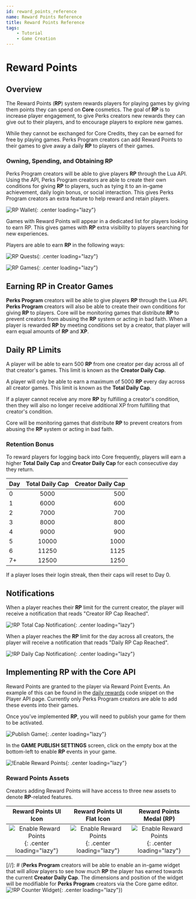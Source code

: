```yaml
---
id: reward_points_reference
name: Reward Points Reference
title: Reward Points Reference
tags:
    - Tutorial
    - Game Creation
---
```


# Reward Points

## Overview

The Reward Points (**RP**) system rewards players for playing games by giving them points they can spend on **Core** cosmetics. The goal of **RP** is to increase player engagement, to give Perks creators new rewards they can give out to their players, and to encourage players to explore new games.

While they cannot be exchanged for Core Credits, they can be earned for free by playing games. Perks Program creators can add Reward Points to their games to give away a daily **RP** to players of their games.

### Owning, Spending, and Obtaining RP

Perks Program creators will be able to give players **RP** through the Lua API. Using the API, Perks Program creators are able to create their own conditions for giving **RP** to players, such as tying it to an in-game achievement, daily login bonus, or social interaction. This gives Perks Program creators an extra feature to help reward and retain players.

![RP Wallet](../img/RewardPointsReference/RP_Wallet.png){: .center loading="lazy"}

Games with Reward Points will appear in a dedicated list for players looking to earn RP. This gives games with **RP** extra visibility to players searching for new experiences.

Players are able to earn **RP** in the following ways:

![RP Quests](../img/RewardPointsReference/EarnRPTabQuests.png){: .center loading="lazy"}

![RP Games](../img/RewardPointsReference/EarnRPTab.png){: .center loading="lazy"}

## Earning RP in Creator Games

**Perks Program** creators will be able to give players **RP** through the Lua API. **Perks Program** creators will also be able to create their own conditions for giving **RP** to players. Core will be monitoring games that distribute **RP** to prevent creators from abusing the **RP** system or acting in bad faith. When a player is rewarded **RP** by meeting conditions set by a creator, that player will earn equal amounts of **RP** and **XP**.

## Daily RP Limits

A player will be able to earn 500 **RP** from one creator per day across all of that creator's games. This limit is known as the **Creator Daily Cap**.

A player will only be able to earn a maximum of 5000 **RP** every day across all creator games. This limit is known as the **Total Daily Cap**.

If a player cannot receive any more **RP** by fulfilling a creator's condition, then they will also no longer receive additional XP from fulfilling that creator's condition.

Core will be monitoring games that distribute **RP** to prevent creators from abusing the **RP** system or acting in bad faith.

### Retention Bonus

To reward players for logging back into Core frequently, players will earn a higher **Total Daily Cap** and **Creator Daily Cap** for each consecutive day they return.

| Day | Total Daily Cap | Creator Daily Cap|
|:---------|:--------:|-----------:|
| 0   | 5000 | 500 |
| 1   | 6000 | 600|
| 2   | 7000 | 700 |
| 3   | 8000 | 800 |
| 4   | 9000 | 900 |
| 5   | 10000 | 1000 |
| 6   | 11250 | 1125 |
| 7+  | 12500 | 1250 |

If a player loses their login streak, then their caps will reset to Day 0.

## Notifications

When a player reaches their **RP** limit for the current creator, the player will receive a notification that reads "Creator RP Cap Reached".

![!RP Total Cap Notification](../img/RewardPointsReference/CreatorCapNotification.png){: .center loading="lazy"}

When a player reaches the **RP** limit for the day across all creators, the player will receive a notification that reads "Daily RP Cap Reached".

![!RP Daily Cap Notification](../img/RewardPointsReference/DailyCapNotification.png){: .center loading="lazy"}

## Implementing RP with the Core API

Reward Points are granted to the player via Reward Point Events. An example of this can be found in the <a href="../../api/player/#grantrewardpoints">daily rewards</a> code snippet on the Player API page. Currently only Perks Program creators are able to add these events into their games.

Once you’ve implemented **RP**, you will need to publish your game for them to be activated.

![Publish Game](../img/RewardPointsReference/SelectPublishButton.png){: .center loading="lazy"}

In the **GAME PUBLISH SETTINGS** screen, click on the empty box at the bottom-left to enable **RP** events in your game.

![!Enable Reward Points](../img/RewardPointsReference/EnableRewardPoints.png){: .center loading="lazy"}

### Reward Points Assets

Creators adding Reward Points will have access to three new assets to denote **RP**-related features.

| Reward Points UI Icon | Reward Points UI Flat Icon | Reward Points Medal (RP) |
|:---------:|:--------------:|:-------------:|
| ![Enable Reward Points](../img/RewardPointsReference/RPIcon.png){: .center loading="lazy"} | ![Enable Reward Points](../img/RewardPointsReference/RPFlatIcon.png){: .center loading="lazy"} | ![Enable Reward Points](../img/RewardPointsReference/RPMedal3D.png){: .center loading="lazy"}

[//]: # (**Perks Program** creators will be able to enable an in-game widget that will allow players to see how much **RP** the player has earned towards the current **Creator Daily Cap**. The dimensions and position of the widget will be modifiable for **Perks Program** creators via the Core game editor. ![!RP Counter Widget](../img/RewardPointsReference/RPCounter.png){: .center loading="lazy"})
